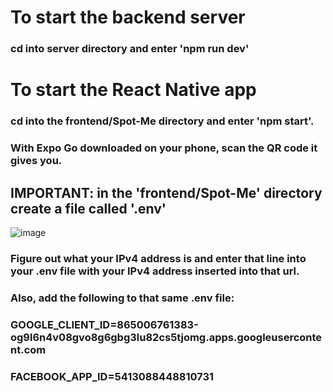 # To start the backend server
### cd into server directory and enter 'npm run dev'
# To start the React Native app
### cd into the frontend/Spot-Me directory and enter 'npm start'. <br />
### With Expo Go downloaded on your phone, scan the QR code it gives you.
## IMPORTANT: in the 'frontend/Spot-Me' directory create a file called '.env' <br />
![image](https://user-images.githubusercontent.com/43146033/196022155-6aac34c0-2e13-41ca-bc58-7535535f536f.png) <br />
### Figure out what your IPv4 address is and enter that line into your .env file with your IPv4 address inserted into that url. 
### Also, add the following to that same .env file:
### GOOGLE_CLIENT_ID=865006761383-og9l6n4v08gvo8g6gbg3lu82cs5tjomg.apps.googleusercontent.com
### FACEBOOK_APP_ID=5413088448810731



